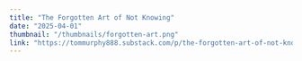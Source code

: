 ```yaml
---
title: "The Forgotten Art of Not Knowing"
date: "2025-04-01"
thumbnail: "/thumbnails/forgotten-art.png"
link: "https://tommurphy888.substack.com/p/the-forgotten-art-of-not-knowing"
---
```

